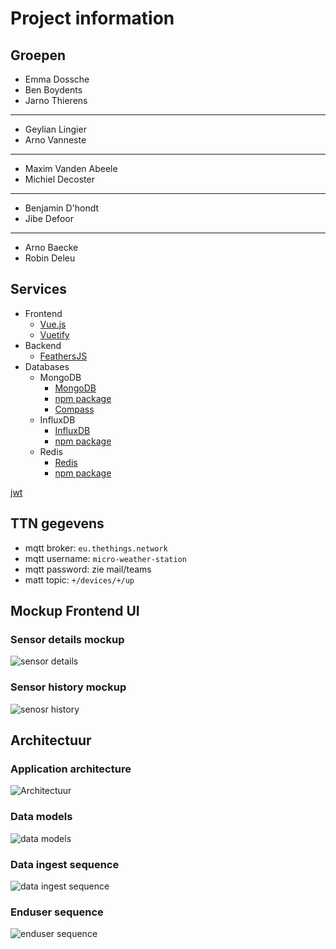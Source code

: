 # Project information

## Groepen

* Emma Dossche
* Ben Boydents
* Jarno Thierens

---

* Geylian Lingier
* Arno Vanneste

---

* Maxim Vanden Abeele
* Michiel Decoster

---

* Benjamin D'hondt
* Jibe Defoor

---

* Arno Baecke
* Robin Deleu

## Services

* Frontend
  * [Vue.js](https://vuejs.org)
  * [Vuetify](https://vuetifyjs.com)
* Backend
  * [FeathersJS](https://feathersjs.com/)
* Databases
  * MongoDB
    * [MongoDB](https://www.mongodb.com/mon)
    * [npm package](https://www.npmjs.com/package/mongodb)
    * [Compass](https://www.mongodb.com/products/compass)
  * InfluxDB
    * [InfluxDB](https://www.influxdata.com/)
    * [npm package](https://www.npmjs.com/package/influx)
  * Redis
    * [Redis](https://www.influxdata.com/)
    * [npm package](https://www.npmjs.com/package/tedis)

[jwt](https://jwt.io/)

## TTN gegevens

* mqtt broker: `eu.thethings.network`
* mqtt username: `micro-weather-station`
* mqtt password: zie mail/teams
* matt topic: `+/devices/+/up`

## Mockup Frontend UI

### Sensor details mockup

![sensor details](img/sensor-details.png)

### Sensor history mockup

![senosr history](img/sensor-history.png)

## Architectuur

### Application architecture

![Architectuur](img/architectuur.png)

### Data models

![data models](img/data-models.png)

### Data ingest sequence

![data ingest sequence](img/data-ingest-sequence.png)

### Enduser sequence

![enduser sequence](img/enduser-sequence.png)